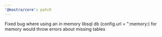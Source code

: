 ```yaml
---
'@mastra/core': patch
---
```


Fixed bug where using an in memory libsql db (config.url = ":memory:) for memory would throw errors about missing tables
